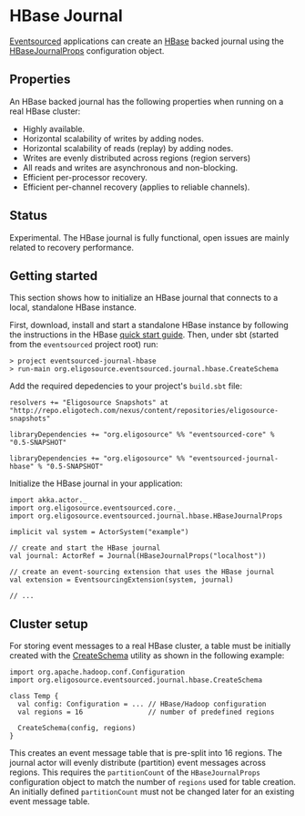 HBase Journal
=============

[Eventsourced](https://github.com/eligosource/eventsourced) applications can create an [HBase](http://hbase.apache.org) backed journal using the [HBaseJournalProps](http://eligosource.github.com/eventsourced/api/snapshot/#org.eligosource.eventsourced.journal.hbase.HBaseJournalProps) configuration object.

Properties
----------

An HBase backed journal has the following properties when running on a real HBase cluster:

- Highly available.
- Horizontal scalability of writes by adding nodes.
- Horizontal scalability of reads (replay) by adding nodes.
- Writes are evenly distributed across regions (region servers)
- All reads and writes are asynchronous and non-blocking.
- Efficient per-processor recovery.
- Efficient per-channel recovery (applies to reliable channels).

Status
------

Experimental. The HBase journal is fully functional, open issues are mainly related to recovery performance.

Getting started 
---------------

This section shows how to initialize an HBase journal that connects to a local, standalone HBase instance.

First, download, install and start a standalone HBase instance by following the instructions in the HBase [quick start guide](http://hbase.apache.org/book/quickstart.html). Then, under sbt (started from the `eventsourced` project root) run:

    > project eventsourced-journal-hbase
    > run-main org.eligosource.eventsourced.journal.hbase.CreateSchema

Add the required depedencies to your project's `build.sbt` file:

    resolvers += "Eligosource Snapshots" at "http://repo.eligotech.com/nexus/content/repositories/eligosource-snapshots"

    libraryDependencies += "org.eligosource" %% "eventsourced-core" % "0.5-SNAPSHOT"

    libraryDependencies += "org.eligosource" %% "eventsourced-journal-hbase" % "0.5-SNAPSHOT"

Initialize the HBase journal in your application:

    import akka.actor._
    import org.eligosource.eventsourced.core._
    import org.eligosource.eventsourced.journal.hbase.HBaseJournalProps

    implicit val system = ActorSystem("example")

    // create and start the HBase journal
    val journal: ActorRef = Journal(HBaseJournalProps("localhost"))

    // create an event-sourcing extension that uses the HBase journal
    val extension = EventsourcingExtension(system, journal)

    // ...

Cluster setup
-------------

For storing event messages to a real HBase cluster, a table must be initially created with the [CreateSchema](http://eligosource.github.com/eventsourced/api/snapshot/#org.eligosource.eventsourced.journal.hbase.CreateSchema$) utility as shown in the following example:

    import org.apache.hadoop.conf.Configuration
    import org.eligosource.eventsourced.journal.hbase.CreateSchema
    
    class Temp {
      val config: Configuration = ... // HBase/Hadoop configuration
      val regions = 16                // number of predefined regions
    
      CreateSchema(config, regions)
    }

This creates an event message table that is pre-split into 16 regions. The journal actor will evenly distribute (partition) event messages across regions. This requires the `partitionCount` of the `HBaseJournalProps` configuration object to match the number of `regions` used for table creation. An initially defined `partitionCount` must not be changed later for an existing event message table.
